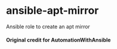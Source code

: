 # ansible-apt-mirror
Ansible role to create an apt mirror

#### Original credit for AutomationWithAnsible
